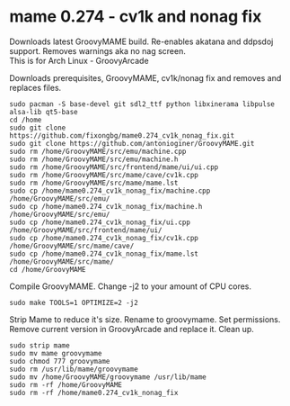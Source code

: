 # mame 0.274 - cv1k and nonag fix
Downloads latest GroovyMAME build. Re-enables akatana and ddpsdoj support. Removes warnings aka no nag screen.
<br>This is for Arch Linux - GroovyArcade

Downloads prerequisites, GroovyMAME, cv1k/nonag fix and removes and replaces files.
```
sudo pacman -S base-devel git sdl2_ttf python libxinerama libpulse alsa-lib qt5-base
cd /home
sudo git clone https://github.com/fixongbg/mame0.274_cv1k_nonag_fix.git
sudo git clone https://github.com/antonioginer/GroovyMAME.git
sudo rm /home/GroovyMAME/src/emu/machine.cpp
sudo rm /home/GroovyMAME/src/emu/machine.h
sudo rm /home/GroovyMAME/src/frontend/mame/ui/ui.cpp
sudo rm /home/GroovyMAME/src/mame/cave/cv1k.cpp
sudo rm /home/GroovyMAME/src/mame/mame.lst
sudo cp /home/mame0.274_cv1k_nonag_fix/machine.cpp /home/GroovyMAME/src/emu/
sudo cp /home/mame0.274_cv1k_nonag_fix/machine.h /home/GroovyMAME/src/emu/
sudo cp /home/mame0.274_cv1k_nonag_fix/ui.cpp /home/GroovyMAME/src/frontend/mame/ui/
sudo cp /home/mame0.274_cv1k_nonag_fix/cv1k.cpp /home/GroovyMAME/src/mame/cave/
sudo cp /home/mame0.274_cv1k_nonag_fix/mame.lst /home/GroovyMAME/src/mame/
cd /home/GroovyMAME
```
Compile GroovyMAME. Change -j2 to your amount of CPU cores.
```
sudo make TOOLS=1 OPTIMIZE=2 -j2
```
Strip Mame to reduce it's size. Rename to groovymame. Set permissions. Remove current version in GroovyArcade and replace it. Clean up.
```
sudo strip mame
sudo mv mame groovymame
sudo chmod 777 groovymame
sudo rm /usr/lib/mame/groovymame
sudo mv /home/GroovyMAME/groovymame /usr/lib/mame
sudo rm -rf /home/GroovyMAME
sudo rm -rf /home/mame0.274_cv1k_nonag_fix
```


